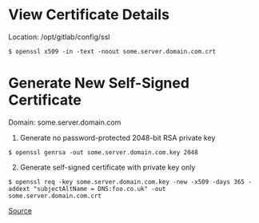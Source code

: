# View Certificate Details
Location: /opt/gitlab/config/ssl
```shell
$ openssl x509 -in -text -noout some.server.domain.com.crt
```
# Generate New Self-Signed Certificate
Domain: some.server.domain.com

1. Generate no password-protected 2048-bit RSA private key
```
$ openssl genrsa -out some.server.domain.com.key 2048
```
2. Generate self-signed certificate with private key only
```
$ openssl req -key some.server.domain.com.key -new -x509 -days 365 -addext "subjectAltName = DNS:foo.co.uk" -out some.server.domain.com.crt
```
[Source](https://www.baeldung.com/openssl-self-signed-cert)
